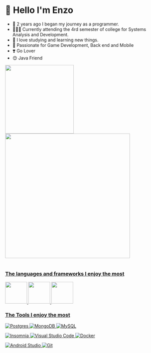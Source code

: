 # 🤗 Hello I'm Enzo

- 🤠 2 years ago I began my journey as a programmer.
- 🧑🏼‍💻 Currently attending the 4rd semester of college for Systems Analysis and Development.
- 🤯 I love studying and learning new things.
- 🤩 Passionate for Game Development, Back end and Mobile
- ❣️ Go Lover
- 😊 Java Friend
<div>
  <a href="https://github.com/YlanzeY">
  <img height="220em" src="https://github-readme-stats.vercel.app/api?username=YlanzinhoY&show_icons=true&theme=radical&include_all_commits=true&count_private=true"/>
  <img height="400em" src="https://github-readme-stats.vercel.app/api/top-langs/?username=YlanzinhoY&langs_count=6&theme=radical"/>
</div>
<div style="display: inline_block"><br>

<h3>The languages and frameworks I enjoy the most</h3>

<img src="https://cdn.worldvectorlogo.com/logos/kataras-iris-go.svg" width=70 />
<img src="https://upload.wikimedia.org/wikipedia/commons/5/5d/Duke_%28Java_mascot%29_waving.svg" width=70 />
<img src="https://cdn.jsdelivr.net/gh/devicons/devicon@latest/icons/spring/spring-original.svg" width=70/>


 

### The Tools I enjoy the most


  ![Postgres](https://img.shields.io/badge/postgres-%23316192.svg?style=for-the-badge&logo=postgresql&logoColor=white)
  ![MongoDB](https://img.shields.io/badge/MongoDB-%234ea94b.svg?style=for-the-badge&logo=mongodb&logoColor=white)
    ![MySQL](https://img.shields.io/badge/mysql-%2300f.svg?style=for-the-badge&logo=mysql&logoColor=white)

  ![Insomnia](https://img.shields.io/badge/Insomnia-black?style=for-the-badge&logo=insomnia&logoColor=5849BE)
  ![Visual Studio Code](https://img.shields.io/badge/Visual%20Studio%20Code-0078d7.svg?style=for-the-badge&logo=visual-studio-code&logoColor=white) 
    ![Docker](https://img.shields.io/badge/docker-%230db7ed.svg?style=for-the-badge&logo=docker&logoColor=white)

![Android Studio](https://img.shields.io/badge/Android%20Studio-3DDC84.svg?style=for-the-badge&logo=android-studio&logoColor=white)
![Git](https://img.shields.io/badge/git-%23F05033.svg?style=for-the-badge&logo=git&logoColor=white)


